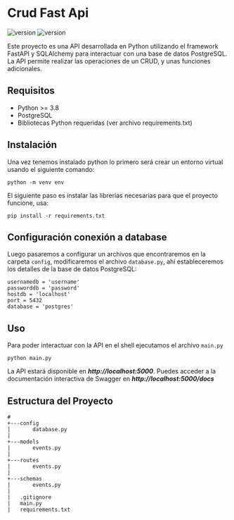 # Crud Fast Api

![version](https://img.shields.io/badge/version-1.0.0-blue)   ![version](https://img.shields.io/badge/python->=3.8-green)

Este proyecto es una API desarrollada en Python utilizando el framework FastAPI y SQLAlchemy para interactuar con una base de datos PostgreSQL. La API permite realizar las operaciones de un CRUD, y unas funciones adicionales.

## Requisitos
- Python >= 3.8
- PostgreSQL
- Bibliotecas Python requeridas (ver archivo requirements.txt)

## Instalación
Una vez tenemos instalado python lo primero será crear un entorno virtual usando el siguiente comando:
```
python -m venv env
```
El siguiente paso es instalar las librerías necesarias para que el proyecto funcione, usa: 
```
pip install -r requirements.txt
```

## Configuración  conexión a database
Luego pasaremos a configurar un archivos que encontraremos en la carpeta ```config```, modificaremos el archivo ```database.py```, ahí estableceremos los detalles de la base de datos PostgreSQL:

```
usernamedb = 'username'
passworddb = 'password'
hostdb = 'localhost'
port = 5432
database = 'postgres'
```

## Uso
Para poder interactuar con la API en el shell ejecutamos el archivo ```main.py``` 
```
python main.py
``` 

La API estará disponible en ***http://localhost:5000***. Puedes acceder a la documentación interactiva de Swagger en ***http://localhost:5000/docs***

## Estructura del Proyecto
```
#       
+---config
|       database.py  
|                   
+---models
|       events.py
|           
+---routes
|       events.py
|           
+---schemas
|       events.py
|
|   .gitignore
|   main.py
|   requirements.txt
```
